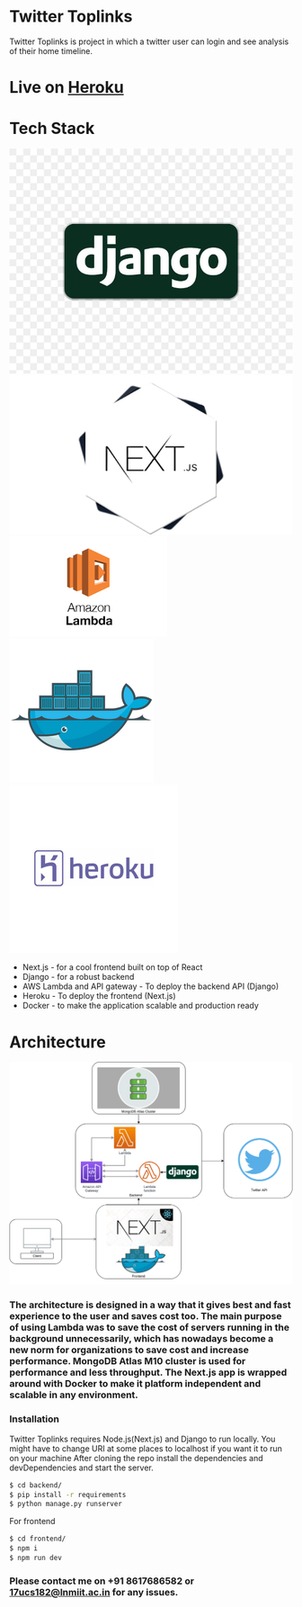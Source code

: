 # Twitter Toplinks
Twitter Toplinks is project in which a twitter user can login and see analysis of their home timeline.

# Live on [Heroku](https://vishal-twitter-vouch.herokuapp.com)

# Tech Stack
![](images/django.jpg) ![](images/next.jpg)
![](images/lambda.png) ![](images/docker-1.png)
![](images/heroku.png)
* Next.js - for a cool frontend built on top of React
* Django - for a robust backend
* AWS Lambda and API gateway - To deploy the backend API (Django)
* Heroku - To deploy the frontend (Next.js)
* Docker - to make the application scalable and production ready

# Architecture
![](images/architecture.png)

### The architecture is designed in a way that it gives best and fast experience to the user and saves cost too. The main purpose of using Lambda was to save the cost of servers running in the background unnecessarily, which has nowadays become a new norm for organizations to save cost and increase performance. MongoDB Atlas M10 cluster is used for performance and less throughput. The Next.js app is wrapped around with Docker to make it platform independent and scalable in any environment. 

### Installation
Twitter Toplinks requires Node.js(Next.js) and Django to run locally.
You might have to change URI at some places to localhost if you want it to run on your machine
After cloning the repo install the dependencies and devDependencies and start the server.

```sh
$ cd backend/
$ pip install -r requirements
$ python manage.py runserver
```

For frontend

```sh
$ cd frontend/
$ npm i
$ npm run dev
```
### Please contact me on +91 8617686582 or 17ucs182@lnmiit.ac.in for any issues.
